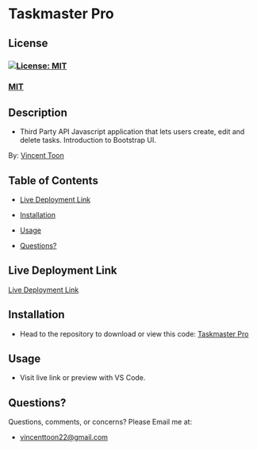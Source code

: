 # Taskmaster Pro

## License
### [![License: MIT](https://img.shields.io/badge/License-MIT-yellow.svg)](https://opensource.org/licenses/MIT)
### [MIT](https://opensource.org/licenses/MIT)

## Description

* Third Party API Javascript application that lets users create, edit and delete tasks. Introduction to Bootstrap UI.

By: [Vincent Toon](https://github.com/Vincenttoon)

## Table of Contents

* [Live Deployment Link](#live-deployment-link)

* [Installation](#installation)

* [Usage](#usage)

* [Questions?](#questions)

## Live Deployment Link

[Live Deployment Link](https://vincenttoon.github.io/taskmaster-pro/)

## Installation

* Head to the repository to download or view this code: [Taskmaster Pro](https://github.com/Vincenttoon/taskmaster-pro)

## Usage

* Visit live link or preview with VS Code.

## Questions?

Questions, comments, or concerns? Please Email me at:
* vincenttoon22@gmail.com
